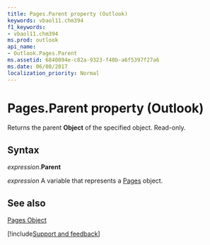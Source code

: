 ```yaml
---
title: Pages.Parent property (Outlook)
keywords: vbaol11.chm394
f1_keywords:
- vbaol11.chm394
ms.prod: outlook
api_name:
- Outlook.Pages.Parent
ms.assetid: 6840094e-c82a-9323-f40b-a6f5397f27a6
ms.date: 06/08/2017
localization_priority: Normal
---
```



# Pages.Parent property (Outlook)

Returns the parent  **Object** of the specified object. Read-only.


## Syntax

_expression_.**Parent**

_expression_ A variable that represents a [Pages](Outlook.Pages.md) object.


## See also



[Pages Object](Outlook.pages(object).md)

[!include[Support and feedback](~/includes/feedback-boilerplate.md)]